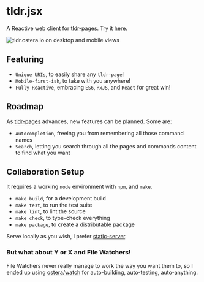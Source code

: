 # tldr.jsx
A Reactive web client for [tldr-pages](https://github.com/tldr-pages/tldr). Try it [here](http://tldr.ostera.io).

![tldr.ostera.io on desktop and mobile views](https://s3.amazonaws.com/tldr.ostera.io/screenshot.jpg)

## Featuring

* `Unique URIs`, to easily share any `tldr-page`!
* `Mobile-first-ish`, to take with you anywhere!
* `Fully Reactive`, embracing `ES6`, `RxJS`, and `React` for great win!

## Roadmap

As [tldr-pages](https://github.com/tldr-pages/tldr) advances, new features can be planned. Some are:

* `Autocompletion`, freeing you from remembering all those command names
* `Search`, letting you search through all the pages and commands content to find what you want

## Collaboration Setup

It requires a working `node` environment with `npm`, and `make`.

* `make build`, for a development build
* `make test`, to run the test suite
* `make lint`, to lint the source
* `make check`, to type-check everything
* `make package`, to create a distributable package

Serve locally as you wish, I prefer [static-server](https://www.npmjs.com/package/static-server).

### But what about Y or X and File Watchers!

File Watchers never really manage to work the way you want them to, so I ended up using [ostera/watch](https://github.com/ostera/watch) for auto-building, auto-testing, auto-anything.

